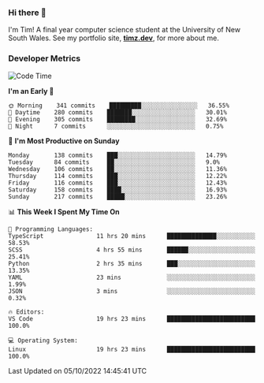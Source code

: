### Hi there 👋

I'm Tim! A final year computer science student at the University of New South
Wales. See my portfolio site, <strong><a href="https://timz.dev">timz.dev</a></strong>,
for more about me.

### Developer Metrics

<!-- [![Top Languages](https://github-readme-stats.vercel.app/api/wakatime?username=Tymotex&langs_count=5&custom_title=Top%205%20Languages&hide=Other&theme=material-palenight)](https://github.com/anuraghazra/github-readme-stats) -->

<!--START_SECTION:waka-->
![Code Time](http://img.shields.io/badge/Code%20Time-1%2C062%20hrs%2019%20mins-blue)

**I'm an Early 🐤** 

```text
🌞 Morning    341 commits    █████████░░░░░░░░░░░░░░░░   36.55% 
🌆 Daytime    280 commits    ███████░░░░░░░░░░░░░░░░░░   30.01% 
🌃 Evening    305 commits    ████████░░░░░░░░░░░░░░░░░   32.69% 
🌙 Night      7 commits      ░░░░░░░░░░░░░░░░░░░░░░░░░   0.75%

```
📅 **I'm Most Productive on Sunday** 

```text
Monday       138 commits    ███░░░░░░░░░░░░░░░░░░░░░░   14.79% 
Tuesday      84 commits     ██░░░░░░░░░░░░░░░░░░░░░░░   9.0% 
Wednesday    106 commits    ██░░░░░░░░░░░░░░░░░░░░░░░   11.36% 
Thursday     114 commits    ███░░░░░░░░░░░░░░░░░░░░░░   12.22% 
Friday       116 commits    ███░░░░░░░░░░░░░░░░░░░░░░   12.43% 
Saturday     158 commits    ████░░░░░░░░░░░░░░░░░░░░░   16.93% 
Sunday       217 commits    █████░░░░░░░░░░░░░░░░░░░░   23.26%

```


📊 **This Week I Spent My Time On** 

```text
💬 Programming Languages: 
TypeScript               11 hrs 20 mins      ██████████████░░░░░░░░░░░   58.53% 
SCSS                     4 hrs 55 mins       ██████░░░░░░░░░░░░░░░░░░░   25.41% 
Python                   2 hrs 35 mins       ███░░░░░░░░░░░░░░░░░░░░░░   13.35% 
YAML                     23 mins             ░░░░░░░░░░░░░░░░░░░░░░░░░   1.99% 
JSON                     3 mins              ░░░░░░░░░░░░░░░░░░░░░░░░░   0.32%

🔥 Editors: 
VS Code                  19 hrs 23 mins      █████████████████████████   100.0%

💻 Operating System: 
Linux                    19 hrs 23 mins      █████████████████████████   100.0%

```


 Last Updated on 05/10/2022 14:45:41 UTC
<!--END_SECTION:waka-->

<!-- [![Tymotex's GitHub stats](https://github-readme-stats.vercel.app/api?username=Tymotex)](https://github.com/anuraghazra/github-readme-stats) -->
